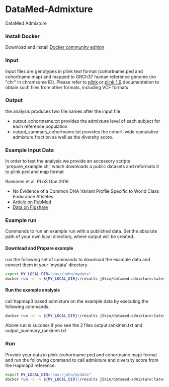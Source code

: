 # DataMed-Admixture
DataMed Admixture

### Install Docker
Download and install [Docker community edition](https://www.docker.com/community-edition)


### Input 
Input files are genotypes in plink text format (cohortname.ped and cohortname.map) and mapped to GRCh37 human reference genome (no "chr" in chromsome ID). Please refer to [plink](http://zzz.bwh.harvard.edu/plink/) or [plink 1.9](https://www.cog-genomics.org/plink/1.9/) documentation to obtain such files from other formats, including VCF formats 


### Output 
the analysis produces two file names after the input file
* output_cohortname.txt provides the admixture level of each subject for each reference population
* output_summary_cohortname.txt provides the cohort-wide cumulative admixture fraction as well as the diversity score. 


### Example Input Data
In order to test the analysis we provide an accessory scripts 'prepare_example.sh', which downloads a public datasets and reformats it to plink ped and map format

Rankinen et al. PLoS One 2016
- No Evidence of a Common DNA Variant Profile Specific to World Class Endurance Athletes
- [Article on PubMed](https://www.ncbi.nlm.nih.gov/pubmed/26824906)
- [Data on Figshare](https://figshare.com/articles/GAMES_discovery_data_sets/1619893)

### Example run
Commands to run an example run with a published data.
Set the absolute path of your own local directory, where output will be created.

#### Download and Prepare example
run the following set of commands to download the example data and convert them in your 'mydata' directory
```bash
export MY_LOCAL_DIR="/usr/john/mydata"
docker run -d -v ${MY_LOCAL_DIR}:/results j5kim/datamed-admixture:latest bash /opt/DataMed-Admixture/example/prepare_example.sh
```

#### Run the example analysis

call hapmap3 based admixture on the example data by executing the following commands. 

```bash
docker run -d -v ${MY_LOCAL_DIR}:/results j5kim/datamed-admixture:latest bash /opt/DataMed-Admixture/scripts/run_hapmap3.sh /results/rankinen
```
Above run is success if you see the 2 files output.rankinen.txt and output_summary_rankinen.txt

### Run

Provide your data in plink (cohortname.ped and cohortname.map) format and run the following command to call admixture and diversity score from the Hapmap3 reference. 

```bash
export MY_LOCAL_DIR="/usr/john/mydata"
docker run -d -v ${MY_LOCAL_DIR}:/results j5kim/datamed-admixture:latest bash /opt/DataMed-Admixture/scripts/run_hapmap3.sh /results/cohortname
```

